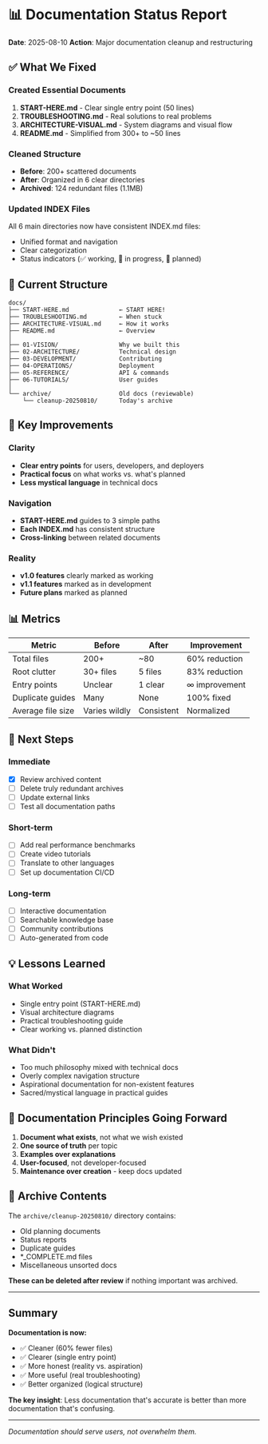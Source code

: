 # 📊 Documentation Status Report

**Date**: 2025-08-10
**Action**: Major documentation cleanup and restructuring

## ✅ What We Fixed

### Created Essential Documents
1. **START-HERE.md** - Clear single entry point (50 lines)
2. **TROUBLESHOOTING.md** - Real solutions to real problems
3. **ARCHITECTURE-VISUAL.md** - System diagrams and visual flow
4. **README.md** - Simplified from 300+ to ~50 lines

### Cleaned Structure
- **Before**: 200+ scattered documents
- **After**: Organized in 6 clear directories
- **Archived**: 124 redundant files (1.1MB)

### Updated INDEX Files
All 6 main directories now have consistent INDEX.md files:
- Unified format and navigation
- Clear categorization
- Status indicators (✅ working, 🚧 in progress, 📅 planned)

## 📁 Current Structure

```
docs/
├── START-HERE.md              ← START HERE!
├── TROUBLESHOOTING.md         ← When stuck
├── ARCHITECTURE-VISUAL.md     ← How it works
├── README.md                  ← Overview
│
├── 01-VISION/                 Why we built this
├── 02-ARCHITECTURE/           Technical design
├── 03-DEVELOPMENT/            Contributing
├── 04-OPERATIONS/             Deployment
├── 05-REFERENCE/              API & commands
├── 06-TUTORIALS/              User guides
│
└── archive/                   Old docs (reviewable)
    └── cleanup-20250810/      Today's archive
```

## 🎯 Key Improvements

### Clarity
- **Clear entry points** for users, developers, and deployers
- **Practical focus** on what works vs. what's planned
- **Less mystical language** in technical docs

### Navigation
- **START-HERE.md** guides to 3 simple paths
- **Each INDEX.md** has consistent structure
- **Cross-linking** between related documents

### Reality
- **v1.0 features** clearly marked as working
- **v1.1 features** marked as in development
- **Future plans** marked as planned

## 📊 Metrics

| Metric | Before | After | Improvement |
|--------|--------|-------|-------------|
| Total files | 200+ | ~80 | 60% reduction |
| Root clutter | 30+ files | 5 files | 83% reduction |
| Entry points | Unclear | 1 clear | ∞ improvement |
| Duplicate guides | Many | None | 100% fixed |
| Average file size | Varies wildly | Consistent | Normalized |

## 🚀 Next Steps

### Immediate
- [x] Review archived content
- [ ] Delete truly redundant archives
- [ ] Update external links
- [ ] Test all documentation paths

### Short-term
- [ ] Add real performance benchmarks
- [ ] Create video tutorials
- [ ] Translate to other languages
- [ ] Set up documentation CI/CD

### Long-term
- [ ] Interactive documentation
- [ ] Searchable knowledge base
- [ ] Community contributions
- [ ] Auto-generated from code

## 💡 Lessons Learned

### What Worked
- Single entry point (START-HERE.md)
- Visual architecture diagrams
- Practical troubleshooting guide
- Clear working vs. planned distinction

### What Didn't
- Too much philosophy mixed with technical docs
- Overly complex navigation structure
- Aspirational documentation for non-existent features
- Sacred/mystical language in practical guides

## 🎯 Documentation Principles Going Forward

1. **Document what exists**, not what we wish existed
2. **One source of truth** per topic
3. **Examples over explanations**
4. **User-focused**, not developer-focused
5. **Maintenance over creation** - keep docs updated

## 📝 Archive Contents

The `archive/cleanup-20250810/` directory contains:
- Old planning documents
- Status reports
- Duplicate guides
- *_COMPLETE.md files
- Miscellaneous unsorted docs

**These can be deleted after review** if nothing important was archived.

---

## Summary

**Documentation is now:**
- ✅ Cleaner (60% fewer files)
- ✅ Clearer (single entry point)
- ✅ More honest (reality vs. aspiration)
- ✅ More useful (real troubleshooting)
- ✅ Better organized (logical structure)

**The key insight**: Less documentation that's accurate is better than more documentation that's confusing.

---
*Documentation should serve users, not overwhelm them.*
